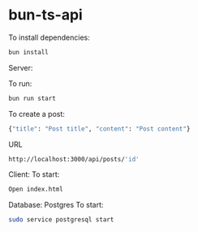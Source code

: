 # bun-ts-api

To install dependencies:

```bash
bun install
```
Server:

To run:
```bash
bun run start
```
To create a post:
```bash
{"title": "Post title", "content": "Post content"}
```
URL
```bash
http://localhost:3000/api/posts/'id'
```

Client:
To start:
```bash
Open index.html
```

Database: Postgres
To start:
```bash
sudo service postgresql start
```
